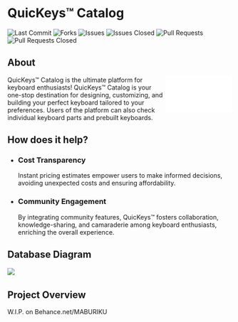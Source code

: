 # QuicKeys™ Catalog

![Last Commit](https://img.shields.io/github/last-commit/MABURIKU/QuicKeys-Catalog?style=plastic&logo=github)
![Forks](https://img.shields.io/github/forks/MABURIKU/QuicKeys-Catalog?style=plastic&logo=github)
![Issues](https://img.shields.io/github/issues/MABURIKU/QuicKeys-Catalog?style=plastic&logo=github)
![Issues Closed](https://img.shields.io/github/issues-closed/MABURIKU/QuicKeys-Catalog?style=plastic&logo=github)
![Pull Requests](https://img.shields.io/github/issues-pr/MABURIKU/QuicKeys-Catalog?style=plastic&logo=github)
![Pull Requests Closed](https://img.shields.io/github/issues-pr-closed/MABURIKU/QuicKeys-Catalog?style=plastic&logo=github)

## About

<img src='./frontend/client/src/assets/QuicKeys LOGOMARK [Trademark].svg' width='150' align='right'></img>

QuicKeys™ Catalog is the ultimate platform for keyboard enthusiasts! QuicKeys™ Catalog is your one-stop destination for designing, customizing, and building your perfect keyboard tailored to your preferences. Users of the platform can also check individual keyboard parts and prebuilt keyboards.

## How does it help?

- ### Cost Transparency
  Instant pricing estimates empower users to make informed decisions, avoiding unexpected costs and ensuring affordability.
- ### Community Engagement
  By integrating community features, QuicKeys™ fosters collaboration, knowledge-sharing, and camaraderie among keyboard enthusiasts, enriching the overall experience.

## Database Diagram

<img src="https://i.postimg.cc/s2BNMVCq/441275610-954161973075718-2179090809214109059-n.png">

## Project Overview
W.I.P. on Behance.net/MABURIKU



